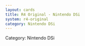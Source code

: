 ```yaml
---
layout: cards
title: R4 Original - Nintendo DSi
system: r4-original
category: Nintendo DSi
---
```

<div class="alert alert-secondary mb-4"><span class="i18n innerHTML-category">Category: </span><span class="i18n innerHTML-cat-Nintendo DSi">Nintendo DSi</span></div>
